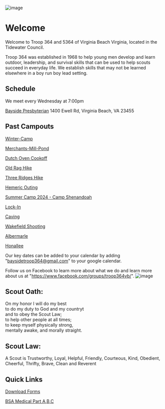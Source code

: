 ![image](https://github.com/Troop-364/T364-web/assets/147009007/6f2c8eb4-e32a-4b68-a2a7-05ec42e8e617)


# Welcome
Welcome to Troop 364 and 5364 of Virginia Beach Virginia, located in the Tidewater Council.

Troop 364 was established in 1968 to help young men develop and learn outdoor, leadership, and survival skills that can be used to help scouts succeed in everyday life. We establish skills that may not be learned elsewhere in a boy run boy lead setting.


## Schedule
We meet every Wednesday at 7:00pm 

[Bayside Presbyterian](https://www.baysidepresby.org) 1400 Ewell Rd, Virginia Beach, VA 23455

## Past Campouts
[Winter-Camp](./campouts/January-Outing.md)

[Merchants-Mill-Pond](./campouts/February-Outing.md)

[Dutch Oven Cookoff](./campouts/March-Outing.md)

[Old Rag Hike](./campouts/April-Outing.md)

[Three Ridges Hike](./campouts/May-Outing.md)

[Hemeric Outing](./campouts/June-Outing.md)

[Summer Camp 2024 - Camp Shenandoah](./campouts/July-Outing-(Summer-Camp).md)

[Lock-In](./campouts/August-Outing.md)

[Caving](./campouts/September-Outing.md)

[Wakefield Shooting](./campouts/October-Outing.md)

[Albermarle](./campouts/November-Outing.md)

[Honallee](./campouts/December-Outing.md)

Our key dates can be added to your calendar by adding "baysidetroop364@gmail.com" to your google calendar.

Follow us on Facebook to learn more about what we do and learn more about us at "https://www.facebook.com/groups/troop364vb/".
![image](https://github.com/Troop-364/T364-web/assets/147009007/0c154f41-9252-456f-807d-e3625d26d45f)



## Scout Oath:
On my honor I will do my best\
to do my duty to God and my countryt\
and to obey the Scout Law;\
to help other people at all times;\
to keep myself physically strong,\
mentally awake, and morally straight.



## Scout Law: 
A Scout is Trustworthy, Loyal, Helpful, Friendly, Courteous, Kind, Obedient, Cheerful, Thrifty, Brave, Clean and Reverent

## Quick Links

[Download Forms](https://github.com/Troop-364/T364-web/tree/main/docs/forms)

[BSA Medical Part A,B,C](https://www.scouting.org/health-and-safety/ahmr/)
